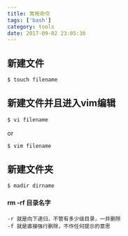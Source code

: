 ```yaml
---
title: 常用命令
tags: ['bash']
category: tools
date: 2017-09-02 23:05:30
---
```


## 新建文件
```bash
$ touch filename
```

## 新建文件并且进入vim编辑
```bash
$ vi filename
```
or
```bash
$ vim filename
```

## 新建文件夹
```bash
$ madir dirname
```

#### rm -rf 目录名字
```
-r 就是向下递归，不管有多少级目录，一并删除    
-f 就是直接强行删除，不作任何提示的意思
```

